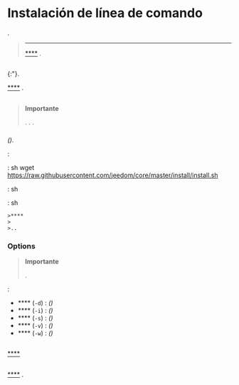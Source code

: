 # Instalación de línea de comando

.

>****
>
> [****](../compatibility/#Images%20système%20officielles) .

## 

 [](https://www.debian.org/){:"}.

 [****](../compatibility/#Debian) .

## 

>**Importante**
>
>. . .

### 

 *()*.

 :

 :
    sh
    wget https://raw.githubusercontent.com/jeedom/core/master/install/install.sh
    

 :
    sh
    
    

 :
    sh
    
    
	>****
	>
	>..

### Options

>**Importante**
>
>.

 :

- **** (`-d`) :  *()*
- **** (`-i`) :  *()*
- **** (`-s`) :  *()*
- **** (`-v`) :  *()*
- **** (`-w`) :  *()*

## 

 [ ****](../compatibility/#Matériels%20supportés)

## 

 [****](../premiers-pas/#Première%20connexion) .
